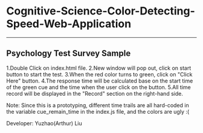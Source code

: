 # Cognitive-Science-Color-Detecting-Speed-Web-Application
   
------------------------------- 
 Psychology Test Survey Sample 
------------------------------- 
1.Double Click on index.html file. 
2.New window will pop out, click on start button to start the test.
3.When the red color turns to green, click on "Click Here" button. 
4.The response time will be calculated base on the start time of the green cue and the time when the user click on the button. 
5.All time record will be displayed in the "Record" section on the right-hand   side.
 
Note: 
Since this is a prototyping, different time trails are all hard-coded in the variable cue_remain_time in the index.js file, and the colors are ugly :( 
 
Developer: Yuzhao(Arthur) Liu

